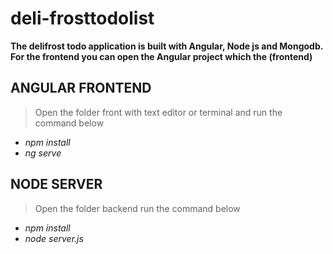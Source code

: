 # deli-frosttodolist
 
**The delifrost todo application is built with Angular, Node js and Mongodb.
For the frontend you can open the Angular project which the (frontend)**

## ANGULAR FRONTEND 
> Open the folder front with text editor or terminal and run the command below
- *npm install*
- *ng serve*


## NODE SERVER
> Open the folder backend run the command below
- *npm install*
- *node server.js*

